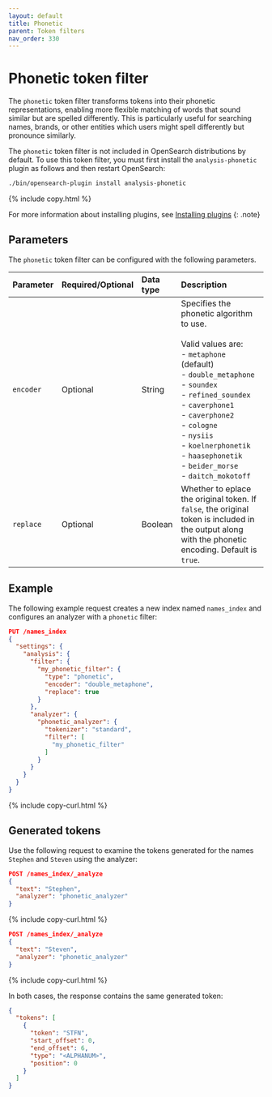 ```yaml
---
layout: default
title: Phonetic
parent: Token filters
nav_order: 330
---
```


# Phonetic token filter

The `phonetic` token filter transforms tokens into their phonetic representations, enabling more flexible matching of words that sound similar but are spelled differently. This is particularly useful for searching names, brands, or other entities which users might spell differently but pronounce similarly.

The `phonetic` token filter is not included in OpenSearch distributions by default. To use this token filter, you must first install the `analysis-phonetic` plugin as follows and then restart OpenSearch:

```bash
./bin/opensearch-plugin install analysis-phonetic
```
{% include copy.html %}

For more information about installing plugins, see [Installing plugins]({{site.url}}{{site.baseurl}}/install-and-configure/plugins/)
{: .note}

## Parameters

The `phonetic` token filter can be configured with the following parameters.

Parameter | Required/Optional | Data type | Description
:--- | :--- | :--- | :--- 
`encoder` | Optional | String | Specifies the phonetic algorithm to use.<br><br>Valid values are:<br>- `metaphone` (default)<br>- `double_metaphone`<br>- `soundex`<br>- `refined_soundex`<br>- `caverphone1`<br>- `caverphone2`<br>- `cologne`<br>- `nysiis`<br>- `koelnerphonetik`<br>- `haasephonetik`<br>- `beider_morse`<br>- `daitch_mokotoff ` 
`replace` | Optional | Boolean | Whether to eplace the original token. If `false`, the original token is included in the output along with the phonetic encoding. Default is `true`.


## Example

The following example request creates a new index named `names_index` and configures an analyzer with a `phonetic` filter:

```json
PUT /names_index
{
  "settings": {
    "analysis": {
      "filter": {
        "my_phonetic_filter": {
          "type": "phonetic",
          "encoder": "double_metaphone",
          "replace": true
        }
      },
      "analyzer": {
        "phonetic_analyzer": {
          "tokenizer": "standard",
          "filter": [
            "my_phonetic_filter"
          ]
        }
      }
    }
  }
}
```
{% include copy-curl.html %}

## Generated tokens

Use the following request to examine the tokens generated for the names `Stephen` and `Steven` using the analyzer:

```json
POST /names_index/_analyze
{
  "text": "Stephen",
  "analyzer": "phonetic_analyzer"
}
```
{% include copy-curl.html %}

```json
POST /names_index/_analyze
{
  "text": "Steven",
  "analyzer": "phonetic_analyzer"
}
```
{% include copy-curl.html %}

In both cases, the response contains the same generated token:

```json
{
  "tokens": [
    {
      "token": "STFN",
      "start_offset": 0,
      "end_offset": 6,
      "type": "<ALPHANUM>",
      "position": 0
    }
  ]
}
```
